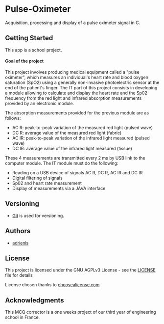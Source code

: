 # Pulse-Oximeter
Acquisition, processing and display of a pulse oximeter signal in C.

## Getting Started
This app is a school project.

#### Goal of the project
This project involves producing medical equipment called a "pulse oximeter", which measures an individual's heart rate and blood oxygen saturation (SpO2) using a generally non-invasive photoelectric sensor at the end of the patient's finger.
The IT part of this project consists in developing a module allowing to calculate and display the heart rate and the Sp02 frequency from the red light and infrared absorption measurements provided by an electronic module.

The absorption measurements provided for the previous module are as follows:
* AC R: peak-to-peak variation of the measured red light (pulsed wave)
* DC R: average value of the measured red light (fabric)
* AC IR: peak-to-peak variation of the infrared light measured (pulsed wave)
* DC IR: average value of the infrared light measured (tissue)

These 4 measurements are transmitted every 2 ms by USB link to the computer module. The IT module must do the following:
* Reading on a USB device of signals AC R, DC R, AC IR and DC IR
* Digital filtering of signals
* Sp02 and heart rate measurement
* Display of measurements via a JAVA interface

## Versioning
* [Git](https://git-scm.com/) is used for versioning.

## Authors
* [adrienls](https://github.com/adrienls)

## License
This project is licensed under the GNU AGPLv3 License - see the [LICENSE](LICENSE) file for details

License chosen thanks to [choosealicense.com](https://choosealicense.com/)

## Acknowledgments
This MCQ corrector is a one weeks project of our third year of engineering school in France.